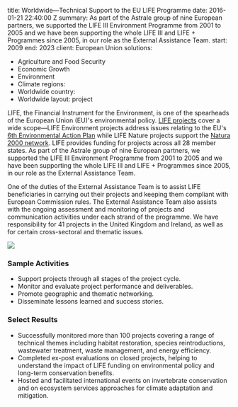 
title: Worldwide—Technical Support to the EU LIFE Programme
date: 2016-01-21 22:40:00 Z
summary: As part of the Astrale group of nine European partners, we supported the
  LIFE III Environment Programme from 2001 to 2005 and we have been supporting the
  whole LIFE III and LIFE + Programmes since 2005, in our role as the External Assistance
  Team.
start: 2009
end: 2023
client: European Union
solutions:
- Agriculture and Food Security
- Economic Growth
- Environment
- Climate
regions:
- Worldwide
country:
- Worldwide
layout: project


LIFE, the Financial Instrument for the Environment, is one of the spearheads of the European Union (EU)'s environmental policy. [LIFE projects][1] cover a wide scope—LIFE Environment projects address issues relating to the EU's [6th Environmental Action Plan][2] while LIFE Nature projects support the [Natura 2000 network][3]. LIFE provides funding for projects across all 28 member states. As part of the Astrale group of nine European partners, we supported the LIFE III Environment Programme from 2001 to 2005 and we have been supporting the whole LIFE III and LIFE + Programmes since 2005, in our role as the External Assistance Team.

One of the duties of the External Assistance Team is to assist LIFE beneficiaries in carrying out their projects and keeping them compliant with European Commission rules. The External Assistance Team also assists with the ongoing assessment and monitoring of projects and communication activities under each strand of the programme. We have responsibility for 41 projects in the United Kingdom and Ireland, as well as for certain cross-sectoral and thematic issues.

![][4]

### Sample Activities

* Support projects through all stages of the project cycle.
* Monitor and evaluate project performance and deliverables.
* Promote geographic and thematic networking.
* Disseminate lessons learned and success stories.

### Select Results

* Successfully monitored more than 100 projects covering a range of technical themes including habitat restoration, species reintroductions, wastewater treatment, waste management, and energy efficiency.
* Completed ex-post evaluations on closed projects, helping to understand the impact of LIFE funding on environmental policy and long-term conservation benefits.
* Hosted and facilitated international events on invertebrate conservation and on ecosystem services approaches for climate adaptation and mitigation.

[1]: http://ec.europa.eu/environment/life/
[2]: http://ec.europa.eu/environment/newprg/
[3]: http://ec.europa.eu/environment/nature/natura2000/index_en.htm
[4]: https://assetify-dai.com/projects/Life.jpg

